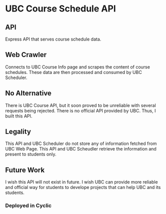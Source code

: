 # UBC Course Schedule API


## API
Express API that serves course schedule data.

## Web Crawler
Connects to UBC Course Info page and scrapes the content of course schedules.
These data are then processed and consumed by UBC Scheduler.

## No Alternative
There is UBC Course API, but it soon proved to be unreliable with several requests being rejected.
There is no official API provided by UBC.
Thus, I built this API.

## Legality
This API and UBC Scheduler do not store any of information fetched from UBC Web Page.
This API and UBC Scheudler retrieve the information and present to students only.

## Future Work
I wish this API will not exist in future. 
I wish UBC can provide more reliable and official way for students to develope projects that can help UBC and its students.




### Deployed in Cyclic


